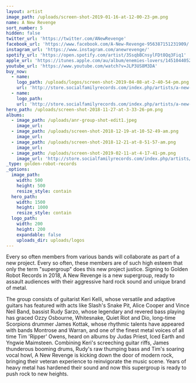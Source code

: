 ```yaml
---
layout: artist
image_path: /uploads/screen-shot-2019-01-16-at-12-00-23-pm.png
name: A New Revenge
sort_number: 5
hidden: false
twitter_url: 'https://twitter.com/ANewRevenge'
facebook_url: 'https://www.facebook.com/A-New-Revenge-956387151231909/'
instagram_url: 'https://www.instagram.com/anewrevenge/'
spotify_url: 'https://open.spotify.com/artist/3SsqbBCnsylFDt8Qq3Fiq1'
apple_url: 'https://itunes.apple.com/au/album/enemies-lovers/1451044052'
youtube_url: 'https://www.youtube.com/watch?v=JLP3US8M3DA'
buy_now:
  - name:
    logo_path: /uploads/logos/screen-shot-2019-04-08-at-2-40-54-pm.png
    url: 'http://store.socialfamilyrecords.com/index.php/artists/a-new-revenge.html'
  - name:
    logo_path:
    url: 'http://store.socialfamilyrecords.com/index.php/artists/a-new-revenge.html'
hero_path: /uploads/screen-shot-2018-11-27-at-3-33-26-pm.png
albums:
  - image_path: /uploads/anr-group-shot-edit1.jpeg
    image_url:
  - image_path: /uploads/screen-shot-2018-12-19-at-10-52-49-am.png
    image_url:
  - image_path: /uploads/screen-shot-2018-12-21-at-8-51-57-am.png
    image_url:
  - image_path: /uploads/screen-shot-2019-02-11-at-4-17-41-pm.png
    image_url: 'http://store.socialfamilyrecords.com/index.php/artists/a-new-revenge.html'
_type: golden-robot-records
_options:
  image_path:
    width: 500
    height: 500
    resize_style: contain
  hero_path:
    width: 1500
    height: 1000
    resize_style: contain
  logo_path:
    width: 200
    height: 200
    expandable: false
    uploads_dir: uploads/logos
---
```


Every so often members from various bands will collaborate as part of a new project. Every so often, these members are of such high esteem that only the term "supergroup" does this new project justice. Signing to Golden Robot Records in 2018, A New Revenge is a new supergroup, ready to assault audiences with their aggressive hard rock sound and unique brand of metal.

The group consists of guitarist Keri Kelli, whose versatile and adaptive guitars has featured with acts like Slash's Snake Pit, Alice Cooper and Vince Neil Band, bassist Rudy Sarzo, whose legendary and revered bass playing has graced Ozzy Osbourne, Whitesnake, Quiet Riot and Dio, long-time Scorpions drummer James Kottak, whose rhythmic talents have appeared with bands Montrose and Warran, and one of the finest metal voices of all time Tim 'Ripper' Owens, heard on albums by Judas Priest, Iced Earth and Yngwie Maimsteen. Combining Keri's screeching guitar riffs, James thunderous booming drums, Rudy's raw thumping bass and Tim's soaring vocal howl, A New Revenge is kicking down the door of modern rock, bringing their veteran experience to reinvigorate the music scene. Years of heavy metal has hardened their sound and now this supergroup is ready to push rock to new heights.